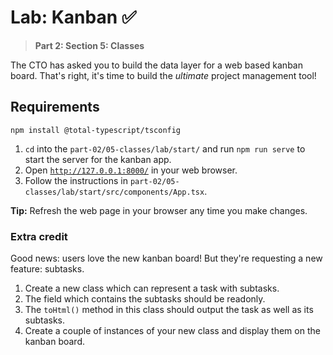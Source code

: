 # Lab: Kanban ✅

> **Part 2: Section 5: Classes**

The CTO has asked you to build the data layer for a web based kanban board.
That's right, it's time to build the _ultimate_ project management tool!

## Requirements

`npm install @total-typescript/tsconfig`

1. `cd` into the `part-02/05-classes/lab/start/` and run `npm run serve` to start the server for the kanban app.
2. Open [`http://127.0.0.1:8000/`](http://127.0.0.1:8000/) in your web browser.
3. Follow the instructions in `part-02/05-classes/lab/start/src/components/App.tsx`.

**Tip:** Refresh the web page in your browser any time you make changes.

### Extra credit

Good news: users love the new kanban board! But they're requesting a new feature: subtasks.

1. Create a new class which can represent a task with subtasks.
2. The field which contains the subtasks should be readonly.
3. The `toHtml()` method in this class should output the task as well as its subtasks.
4. Create a couple of instances of your new class and display them on the kanban board.
